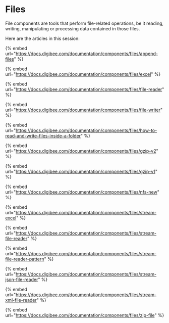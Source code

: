 # Files

File components are tools that perform file-related operations, be it reading, writing, manipulating or processing data contained in those files.



Here are the articles in this session:&#x20;

{% embed url="https://docs.digibee.com/documentation/components/files/append-files" %}

{% embed url="https://docs.digibee.com/documentation/components/files/excel" %}

{% embed url="https://docs.digibee.com/documentation/components/files/file-reader" %}

{% embed url="https://docs.digibee.com/documentation/components/files/file-writer" %}

{% embed url="https://docs.digibee.com/documentation/components/files/how-to-read-and-write-files-inside-a-folder" %}

{% embed url="https://docs.digibee.com/documentation/components/files/gzip-v2" %}

{% embed url="https://docs.digibee.com/documentation/components/files/gzip-v1" %}

{% embed url="https://docs.digibee.com/documentation/components/files/nfs-new" %}

{% embed url="https://docs.digibee.com/documentation/components/files/stream-excel" %}

{% embed url="https://docs.digibee.com/documentation/components/files/stream-file-reader" %}

{% embed url="https://docs.digibee.com/documentation/components/files/stream-file-reader-pattern" %}

{% embed url="https://docs.digibee.com/documentation/components/files/stream-json-file-reader" %}

{% embed url="https://docs.digibee.com/documentation/components/files/stream-xml-file-reader" %}

{% embed url="https://docs.digibee.com/documentation/components/files/zip-file" %}
